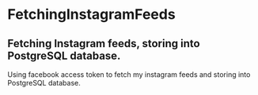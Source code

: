 # FetchingInstagramFeeds
## Fetching Instagram feeds, storing into PostgreSQL database.

Using facebook access token to fetch my instagram feeds and storing into PostgreSQL database.
